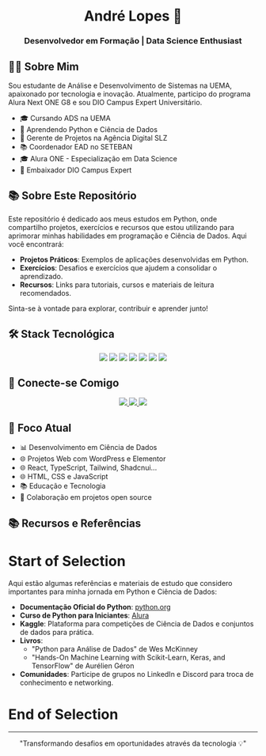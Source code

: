 <div align="center">
  <h1>André Lopes 🚀</h1>
  <h3>Desenvolvedor em Formação | Data Science Enthusiast</h3>
</div>

## 👨‍💻 Sobre Mim

Sou estudante de Análise e Desenvolvimento de Sistemas na UEMA, apaixonado por tecnologia e inovação. Atualmente, participo do programa Alura Next ONE G8 e sou DIO Campus Expert Universitário.

- 🎓 Cursando ADS na UEMA
- 🌱 Aprendendo Python e Ciência de Dados
- 💼 Gerente de Projetos na Agência Digital SLZ
- 📚 Coordenador EAD no SETEBAN
- 🎓 Alura ONE - Especialização em Data Science
- 🎯 Embaixador DIO Campus Expert

## 📚 Sobre Este Repositório

Este repositório é dedicado aos meus estudos em Python, onde compartilho projetos, exercícios e recursos que estou utilizando para aprimorar minhas habilidades em programação e Ciência de Dados. Aqui você encontrará:

- **Projetos Práticos**: Exemplos de aplicações desenvolvidas em Python.
- **Exercícios**: Desafios e exercícios que ajudem a consolidar o aprendizado.
- **Recursos**: Links para tutoriais, cursos e materiais de leitura recomendados.

Sinta-se à vontade para explorar, contribuir e aprender junto!

## 🛠️ Stack Tecnológica

<div align="center">
  <img src="https://img.shields.io/badge/Github-F05032.svg?style=for-the-badge&logo=git&logoColor=white" />
  <img src="https://img.shields.io/badge/Python-3776AB.svg?style=for-the-badge&logo=python&logoColor=white" />
  <img src="https://img.shields.io/badge/HTML5-E34F26.svg?style=for-the-badge&logo=html5&logoColor=white" />
  <img src="https://img.shields.io/badge/CSS3-1572B6.svg?style=for-the-badge&logo=css3&logoColor=white" />
  <img src="https://img.shields.io/badge/JavaScript-F7DF1E.svg?style=for-the-badge&logo=javascript&logoColor=black" />
  <img src="https://img.shields.io/badge/MySQL-00000F.svg?style=for-the-badge&logo=mysql&logoColor=white" />
  <img src="https://img.shields.io/badge/WordPress-21759B.svg?style=for-the-badge&logo=wordpress&logoColor=white" />  
</div>

## 🤝 Conecte-se Comigo

<div align="center">
  <a href="https://www.linkedin.com/in/andre7lopes/" target="_blank">
    <img src="https://img.shields.io/badge/LinkedIn-0077B5.svg?style=for-the-badge&logo=linkedin&logoColor=white" />
  </a>
  <a href="https://www.instagram.com/agenciadigitalslz/" target="_blank">
    <img src="https://img.shields.io/badge/Instagram-E4405F.svg?style=for-the-badge&logo=instagram&logoColor=white" />
  </a>
  <a href="https://discord.gg/yujkai" target="_blank">
    <img src="https://img.shields.io/badge/Discord-7289DA.svg?style=for-the-badge&logo=discord&logoColor=white" />
  </a>
</div>

## 🎯 Foco Atual

- 📊 Desenvolvimento em Ciência de Dados
- 🌐 Projetos Web com WordPress e Elementor
- 🌐 React, TypeScript, Tailwind, Shadcnui...
- 🌐 HTML, CSS e JavaScript
- 📚 Educação e Tecnologia
- 🤝 Colaboração em projetos open source

## 📚 Recursos e Referências

# Start of Selection
Aqui estão algumas referências e materiais de estudo que considero importantes para minha jornada em Python e Ciência de Dados:
- **Documentação Oficial do Python**: [python.org](https://docs.python.org/3/)
- **Curso de Python para Iniciantes**: [Alura](https://www.alura.com.br/curso-online-python)
- **Kaggle**: Plataforma para competições de Ciência de Dados e conjuntos de dados para prática.
- **Livros**: 
  - "Python para Análise de Dados" de Wes McKinney
  - "Hands-On Machine Learning with Scikit-Learn, Keras, and TensorFlow" de Aurélien Géron
- **Comunidades**: Participe de grupos no LinkedIn e Discord para troca de conhecimento e networking.
# End of Selection

---

<div align="center">
  "Transformando desafios em oportunidades através da tecnologia 💡"
</div>